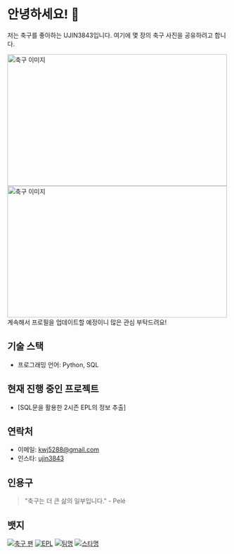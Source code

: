 # 안녕하세요! 👋

저는 축구를 좋아하는 UJIN3843입니다. 여기에 몇 장의 축구 사진을 공유하려고 합니다.

<img src="https://images.pexels.com/photos/47730/the-ball-stadion-football-the-pitch-47730.jpeg?auto=compress&cs=tinysrgb&w=1260&h=750&dpr=1" alt="축구 이미지" width="500" height="300">
<img src="https://images.pexels.com/photos/978695/pexels-photo-978695.jpeg?auto=compress&cs=tinysrgb&w=1260&h=750&dpr=1" alt="축구 이미지" width="500" height="300">
계속해서 프로필을 업데이트할 예정이니 많은 관심 부탁드려요!

## 기술 스택

- 프로그래밍 언어: Python, SQL

## 현재 진행 중인 프로젝트

- [SQL문을 활용한 2시즌 EPL의 정보 추출]

## 연락처

- 이메일: kwj5288@gmail.com
- 인스타: [ujin3843](https://www.instagram.com/ujin3843/)

## 인용구

> "축구는 더 큰 삶의 일부입니다." - Pelé




## 뱃지

[![축구 팬](https://img.shields.io/badge/축구-팬-red)](https://www.instagram.com/ujin3843/)
[![EPL](https://img.shields.io/badge/리그-EPL-9cf)](https://www.premierleague.com/)
[![팀명](https://img.shields.io/badge/최애팀-토트넘-yellowgreen)](https://www.tottenhamhotspur.com/kr/)
[![스타명](https://img.shields.io/badge/최애선수-KevinDeBruyne-blue)](https://namu.wiki/w/%EC%BC%80%EB%B9%88%20%EB%8D%94%20%EB%B8%8C%EB%9D%BC%EC%9C%84%EB%84%88)
